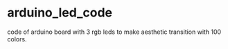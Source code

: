 # arduino_led_code
code of arduino board with 3 rgb leds to make aesthetic transition with 100 colors.
